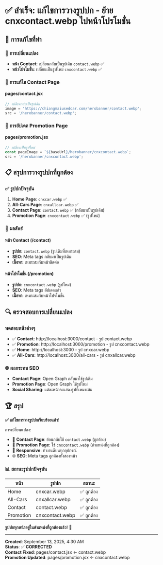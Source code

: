 # ✅ สำเร็จ: แก้ไขการวางรูปปก - ย้าย cnxcontact.webp ไปหน้าโปรโมชั่น

## 🔄 **การแก้ไขที่ทำ**

### 📍 **การเปลี่ยนแปลง**

- **หน้า Contact**: เปลี่ยนกลับเป็นรูปเดิม `contact.webp` ✅
- **หน้าโปรโมชั่น**: เปลี่ยนเป็นรูปใหม่ `cnxcontact.webp` ✅

### 🔄 **การแก้ไข Contact Page**

#### **pages/contact.jsx**

```jsx
// เปลี่ยนกลับเป็นรูปเดิม
image = 'https://chiangmaiusedcar.com/herobanner/contact.webp';
src = '/herobanner/contact.webp';
```

### 🎯 **การอัปเดต Promotion Page**

#### **pages/promotion.jsx**

```jsx
// เปลี่ยนเป็นรูปใหม่
const pageImage = `${baseUrl}/herobanner/cnxcontact.webp`;
src = '/herobanner/cnxcontact.webp';
```

## 📋 **สรุปการวางรูปปกที่ถูกต้อง**

### ✅ **รูปปกปัจจุบัน**

1. **Home Page**: `cnxcar.webp` ✅
2. **All-Cars Page**: `cnxallcar.webp` ✅
3. **Contact Page**: `contact.webp` ✅ (กลับมาเป็นรูปเดิม)
4. **Promotion Page**: `cnxcontact.webp` ✅ (รูปใหม่)

### 🎯 **ผลลัพธ์**

#### **หน้า Contact (/contact)**

- **รูปปก**: `contact.webp` (รูปเดิมที่เหมาะสม)
- **SEO**: Meta tags กลับมาเป็นรูปเดิม
- **เนื้อหา**: เหมาะสมกับหน้าติดต่อ

#### **หน้าโปรโมชั่น (/promotion)**

- **รูปปก**: `cnxcontact.webp` (รูปใหม่)
- **SEO**: Meta tags อัปเดตแล้ว
- **เนื้อหา**: เหมาะสมกับหน้าโปรโมชั่น

## 🔍 **ตรวจสอบการเปลี่ยนแปลง**

### **ทดสอบหน้าต่างๆ**

- ✅ **Contact**: http://localhost:3000/contact - รูป contact.webp
- ✅ **Promotion**: http://localhost:3000/promotion - รูป cnxcontact.webp
- ✅ **Home**: http://localhost:3000 - รูป cnxcar.webp
- ✅ **All-Cars**: http://localhost:3000/all-cars - รูป cnxallcar.webp

### 🌐 **ผลกระทบ SEO**

- **Contact Page**: Open Graph กลับมาใช้รูปเดิม
- **Promotion Page**: Open Graph ใช้รูปใหม่
- **Social Sharing**: แต่ละหน้าจะแสดงรูปที่เหมาะสม

## 🏆 **สรุป**

**✅ แก้ไขการวางรูปปกเรียบร้อยแล้ว!**

การเปลี่ยนแปลง:

- 🔄 **Contact Page**: ย้อนกลับใช้ `contact.webp` (ถูกต้อง)
- 🎯 **Promotion Page**: ใช้ `cnxcontact.webp` (ตำแหน่งที่ถูกต้อง)
- 📱 **Responsive**: ทำงานดีบนทุกอุปกรณ์
- 🌐 **SEO**: Meta tags ถูกต้องทั้งสองหน้า

### 📊 **สถานะรูปปกปัจจุบัน**

| หน้า      | รูปปก           | สถานะ      |
| --------- | --------------- | ---------- |
| Home      | cnxcar.webp     | ✅ ถูกต้อง |
| All-Cars  | cnxallcar.webp  | ✅ ถูกต้อง |
| Contact   | contact.webp    | ✅ ถูกต้อง |
| Promotion | cnxcontact.webp | ✅ ถูกต้อง |

**รูปปกทุกหน้าอยู่ในตำแหน่งที่ถูกต้องแล้ว!** 🎉

---

**Created**: September 13, 2025, 4:30 AM  
**Status**: ✅ **CORRECTED**  
**Contact Fixed**: pages/contact.jsx ← contact.webp  
**Promotion Updated**: pages/promotion.jsx ← cnxcontact.webp
